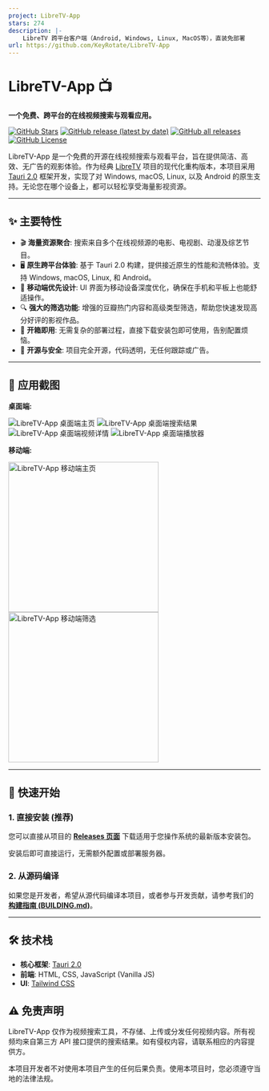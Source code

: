 ```yaml
---
project: LibreTV-App
stars: 274
description: |-
    LibreTV 跨平台客户端（Android, Windows, Linux, MacOS等），直装免部署
url: https://github.com/KeyRotate/LibreTV-App
---
```


# LibreTV-App 📺

**一个免费、跨平台的在线视频搜索与观看应用。**

[![GitHub Stars](https://img.shields.io/github/stars/KeyRotate/LibreTV-App?style=social)](https://github.com/KeyRotate/LibreTV-App/stargazers)
[![GitHub release (latest by date)](https://img.shields.io/github/v/release/KeyRotate/LibreTV-App)](https://github.com/KeyRotate/LibreTV-App/releases/latest)
[![GitHub all releases](https://img.shields.io/github/downloads/KeyRotate/LibreTV-App/total)](https://github.com/KeyRotate/LibreTV-App/releases)
[![GitHub License](https://img.shields.io/github/license/KeyRotate/LibreTV-App)](LICENSE)

LibreTV-App 是一个免费的开源在线视频搜索与观看平台，旨在提供简洁、高效、无广告的观影体验。作为经典 [LibreTV](https://github.com/LibreSpark/LibreTV) 项目的现代化重构版本，本项目采用 [Tauri 2.0](https://tauri.app/) 框架开发，实现了对 Windows, macOS, Linux, 以及 Android 的原生支持。无论您在哪个设备上，都可以轻松享受海量影视资源。

---

## ✨ 主要特性

- 🎬 **海量资源聚合**: 搜索来自多个在线视频源的电影、电视剧、动漫及综艺节目。
- 🖥️ **原生跨平台体验**: 基于 Tauri 2.0 构建，提供接近原生的性能和流畅体验。支持 Windows, macOS, Linux, 和 Android。
- 📱 **移动端优先设计**: UI 界面为移动设备深度优化，确保在手机和平板上也能舒适操作。
- 🔍 **强大的筛选功能**: 增强的豆瓣热门内容和高级类型筛选，帮助您快速发现高分好评的影视作品。
- 🚀 **开箱即用**: 无需复杂的部署过程，直接下载安装包即可使用，告别配置烦恼。
- 🔐 **开源与安全**: 项目完全开源，代码透明，无任何跟踪或广告。

---

## 📸 应用截图

**桌面端:**

![LibreTV-App 桌面端主页](https://oss.keyrotate.com/public/images/dcef63b5-174c-4b6e-a9bc-15fefa86c9a0.jpg)
![LibreTV-App 桌面端搜索结果](https://oss.keyrotate.com/public/images/4b4ee048-7ba6-4136-94e4-3a6e2cd0c53d.jpg)
![LibreTV-App 桌面端视频详情](https://oss.keyrotate.com/public/images/4667f8e0-43ed-406c-9696-247c91bfa5a8.jpg)
![LibreTV-App 桌面端播放器](https://oss.keyrotate.com/public/images/e88d0dea-48d8-4699-b95b-8d3093146f29.jpg)

**移动端:**

<img src="https://oss.keyrotate.com/public/images/c209dbe4-820e-41c8-923a-4246d4005c33.jpg" alt="LibreTV-App 移动端主页" width="300" />
<img src="https://oss.keyrotate.com/public/images/ce2605d0-6f2c-4c5b-8b65-cdb7689e2091.jpg" alt="LibreTV-App 移动端筛选" width="300" />

---

## 🚀 快速开始

### 1. 直接安装 (推荐)

您可以直接从项目的 [**Releases 页面**](https://github.com/KeyRotate/LibreTV-App/releases) 下载适用于您操作系统的最新版本安装包。

安装后即可直接运行，无需额外配置或部署服务器。

### 2. 从源码编译

如果您是开发者，希望从源代码编译本项目，或者参与开发贡献，请参考我们的 [**构建指南 (BUILDING.md)**](BUILDING.md)。

---

## 🛠️ 技术栈

- **核心框架**: [Tauri 2.0](https://tauri.app/)
- **前端**: HTML, CSS, JavaScript (Vanilla JS)
- **UI**: [Tailwind CSS](https://tailwindcss.com/)


## ⚠️ 免责声明
LibreTV-App 仅作为视频搜索工具，不存储、上传或分发任何视频内容。所有视频均来自第三方 API 接口提供的搜索结果。如有侵权内容，请联系相应的内容提供方。

本项目开发者不对使用本项目产生的任何后果负责。使用本项目时，您必须遵守当地的法律法规。
